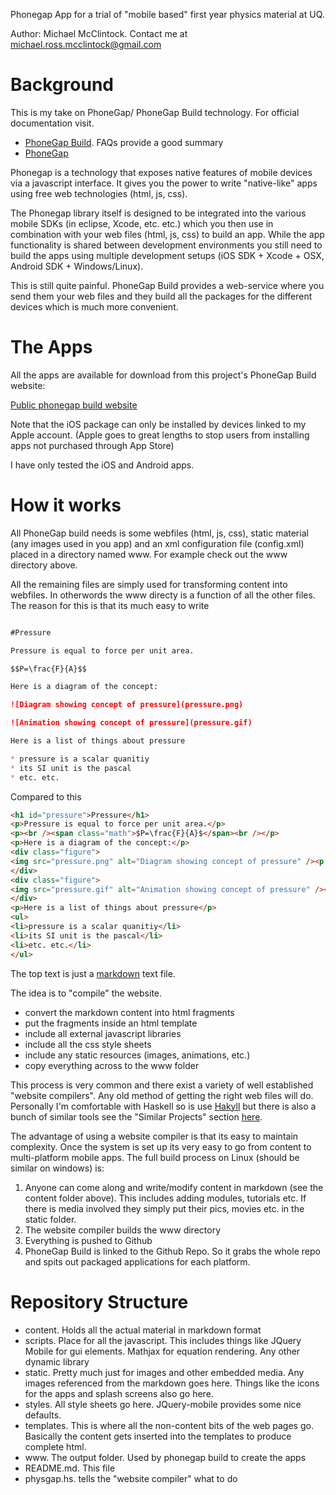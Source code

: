 Phonegap App for a trial of "mobile based" first year physics material
at UQ.

Author: Michael McClintock. Contact me at michael.ross.mcclintock@gmail.com

# Background

This is my take on PhoneGap/ PhoneGap Build technology. For official
documentation visit.

* [PhoneGap Build](https://build.phonegap.com/docs). FAQs provide a good summary
* [PhoneGap](http://phonegap.com/about)

Phonegap is a technology that exposes native features of mobile
devices via a javascript interface. It gives you the power to write
"native-like" apps using free web technologies (html, js, css).

The Phonegap library itself is designed to be integrated into the
various mobile SDKs (in eclipse, Xcode, etc. etc.) which you then use
in combination with your web files (html, js, css) to build an app.
While the app functionality is shared between development environments
you still need to build the apps using multiple development setups
(iOS SDK + Xcode + OSX, Android SDK + Windows/Linux). 

This is still quite painful. PhoneGap Build provides a web-service
where you send them your web files and they build all the packages for
the different devices which is much more convenient.

# The Apps

All the apps are available for download from this project's PhoneGap
Build website:

[Public phonegap build website](https://build.phonegap.com/apps/195010/share)

Note that the iOS package can only be installed by devices linked to my
Apple account. (Apple goes to great lengths to stop users from
installing apps not purchased through App Store)

I have only tested the iOS and Android apps.


# How it works

All PhoneGap build needs is some webfiles (html, js, css), static
material (any images used in you app) and an xml configuration file
(config.xml) placed in a directory named www. For example check out
the www directory above.

All the remaining files are simply used for transforming content into
webfiles. In otherwords the www directy is a function of all the other
files. The reason for this is that its much easy to write

```markdown

#Pressure

Pressure is equal to force per unit area.

$$P=\frac{F}{A}$$

Here is a diagram of the concept:

![Diagram showing concept of pressure](pressure.png)

![Animation showing concept of pressure](pressure.gif)

Here is a list of things about pressure

* pressure is a scalar quanitiy
* its SI unit is the pascal
* etc. etc.
```

Compared to this

```html
<h1 id="pressure">Pressure</h1>
<p>Pressure is equal to force per unit area.</p>
<p><br /><span class="math">$P=\frac{F}{A}$</span><br /></p>
<p>Here is a diagram of the concept:</p>
<div class="figure">
<img src="pressure.png" alt="Diagram showing concept of pressure" /><p class="caption">Diagram showing concept of pressure</p>
</div>
<div class="figure">
<img src="pressure.gif" alt="Animation showing concept of pressure" /><p class="caption">Animation showing concept of pressure</p>
</div>
<p>Here is a list of things about pressure</p>
<ul>
<li>pressure is a scalar quanitiy</li>
<li>its SI unit is the pascal</li>
<li>etc. etc.</li>
</ul>
```

The top text is just a
[markdown](http://daringfireball.net/projects/markdown/basics) text
file.

The idea is to "compile" the website.

* convert the markdown content into html fragments
* put the fragments inside an html template
* include all external javascript libraries
* include all the css style sheets
* include any static resources (images, animations, etc.)
* copy everything across to the www folder

This process is very common and there exist a variety of well
established "website compilers". Any old method of getting the right
web files will do. Personally I'm comfortable with Haskell so is use
[Hakyll](http://jaspervdj.be/hakyll) but there is also a bunch of
similar tools see the "Similar Projects" section
[here](http://nanoc.stoneship.org/). 

The advantage of using a website compiler is that its easy to maintain
complexity. Once the system is set up its very easy to go from content
to multi-platform mobile apps. The full build process on Linux (should
be similar on windows) is:

1. Anyone can come along and write/modify content in markdown (see the
   content folder above). This includes adding modules, tutorials etc.
   If there is media involved they simply put their pics, movies etc.
   in the static folder.
2. The website compiler builds the www directory
3. Everything is pushed to Github
4. PhoneGap Build is linked to the Github Repo. So it grabs the whole
   repo and spits out packaged applications for each platform.

# Repository Structure

* content. Holds all the actual material in markdown format
* scripts. Place for all the javascript. This includes things like
  JQuery Mobile for gui elements. Mathjax for equation rendering. Any
  other dynamic library
* static. Pretty much just for images and other embedded media. Any
  images referenced from the markdown goes here. Things like the icons
  for the apps and splash screens also go here.
* styles. All style sheets go here. JQuery-mobile provides some nice
  defaults.
* templates. This is where all the non-content bits of the web pages
  go. Basically the content gets inserted into the templates to
  produce complete html.
* www. The output folder. Used by phonegap build to create the apps
* README.md. This file
* physgap.hs. tells the "website compiler" what to do

